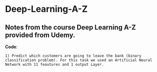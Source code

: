 # Deep-Learning-A-Z

## Notes from the course Deep Learning A-Z provided from Udemy.


**Code**:
    
    1) Predict which customers are going to leave the bank (binary classification problem). For this task we used an Artificial Neural   Network with 11 feautures and 1 output Layer.
